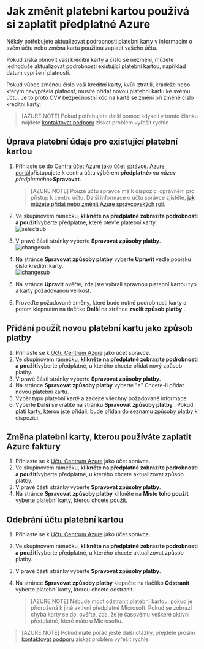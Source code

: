 <properties
    pageTitle="Jak změnit platební kartou používá si zaplatit předplatné Azure | Microsoft Azure"
    description="Popisuje, jak změnit platební kartou používá si zaplatit předplatné Azure"
    services=""
    documentationCenter=""
    authors="genlin"
    manager="mbaldwin"
    editor=""
    tags="billing"
    />

<tags
    ms.service="billing"
    ms.workload="na"
    ms.tgt_pltfrm="na"
    ms.devlang="na"
    ms.topic="article"
    ms.date="08/24/2016"
    ms.author="genli"/>

# <a name="how-to-change-the-credit-card-used-to-pay-for-an-azure-subscription"></a>Jak změnit platební kartou používá si zaplatit předplatné Azure

Někdy potřebujete aktualizovat podrobnosti platební karty v informacím o svém účtu nebo změna kartu použitou zaplatit vašeho účtu.

Pokud získá obnovit vaší kreditní karty a číslo se nezmění, můžete jednoduše aktualizovat podrobnosti existující platební kartou, například datum vypršení platnosti.

Pokud vůbec změnou číslo vaší kreditní karty, kvůli ztratili, krádeže nebo kterým nevypršela platnost, musíte přidat novou platební kartu ke svému účtu. Je to proto CVV bezpečnostní kód na kartě se změní při změně číslo kreditní karty.

> [AZURE.NOTE] Pokud potřebujete další pomoc kdykoli v tomto článku najdete [kontaktovat podporu](https://portal.azure.com/?#blade/Microsoft_Azure_Support/HelpAndSupportBlade) získat problém vyřešit rychle.

## <a name="edit-payment-information-for-an-existing-credit-card"></a>Úprava platební údaje pro existující platební kartou
1. Přihlaste se do [Centra účet Azure](https://account.windowsazure.com/Subscriptions) jako účet správce. [Azure portál](https://portal.azure.com)přistupujete k centru účtu výběrem **předplatné**>*na název předplatného*>**Spravovat**.

    > [AZURE.NOTE] Pouze účtu správce má k dispozici oprávnění pro přístup k centru účtu. Další informace o účtu správce zjistěte, [jak můžete přidat nebo změnit Azure správcovských rolí](billing-add-change-azure-subscription-administrator.md).

2. Ve skupinovém rámečku, **klikněte na předplatné zobrazíte podrobnosti a použití**vyberte předplatné, které otevře platební karty.</br> ![selectsub](./media/billing-how-to-change-credit-card/selectsub.png)
3. V pravé části stránky vyberte **Spravovat způsoby platby**.</br> ![changesub](./media/billing-how-to-change-credit-card/changesub_new.png)
4. Na stránce **Spravovat způsoby platby** vyberte **Upravit** vedle popisku číslo kreditní karty.</br> ![changesub](./media/billing-how-to-change-credit-card/editcard_new.png)
5. Na stránce **Upravit** ověřte, zda jste vybrali správnou platební kartou typ a karty požadovanou velikost.
6. Proveďte požadované změny, které bude nutné podrobnosti karty a potom klepnutím na tlačítko **Další** na stránce **zvolit způsob platby** .

## <a name="add-a-new-credit-card-as-a-payment-method"></a>Přidání použít novou platební kartu jako způsob platby
1. Přihlaste se k [Účtu Centrum Azure](https://account.windowsazure.com/Subscriptions) jako účet správce.
2. Ve skupinovém rámečku, **klikněte na předplatné zobrazíte podrobnosti a použití**vyberte předplatné, u kterého chcete přidat nový způsob platby.
3. V pravé části stránky vyberte **Spravovat způsoby platby**.
4. Na stránce **Spravovat způsoby platby** vyberte "a" Chcete-li přidat novou platební kartu.
5. Výběr typu platební kartě a zadejte všechny požadované informace.
6. Vyberte **Další** se vrátíte na stránku **Spravovat způsoby platby** . Pokud platí karty, kterou jste přidali, bude přidán do seznamu způsoby platby k dispozici.

## <a name="change-the-credit-card-that-you-use-to-pay-an-azure-bill"></a>Změna platební karty, kterou používáte zaplatit Azure faktury
1. Přihlaste se k [Účtu Centrum Azure](https://account.windowsazure.com/Subscriptions) jako účet správce.
2. Ve skupinovém rámečku, **klikněte na předplatné zobrazíte podrobnosti a použití**vyberte předplatné, u kterého chcete aktualizovat způsob platby.
3. V pravé části stránky vyberte **Spravovat způsoby platby**.
4. Na stránce **Spravovat způsoby platby** klikněte na **Místo toho použít** vyberte platební karty, kterou chcete použít.

## <a name="removing-a-credit-card-from-the-account"></a>Odebrání účtu platební kartou
1. Přihlaste se k [Účtu Centrum Azure](https://account.windowsazure.com/Subscriptions) jako účet správce.
2. Ve skupinovém rámečku, **klikněte na předplatné zobrazíte podrobnosti a použití**vyberte předplatné, u kterého chcete aktualizovat způsob platby.
3. V pravé části stránky vyberte **Spravovat způsoby platby**.
4. Na stránce **Spravovat způsoby platby** klepněte na tlačítko **Odstranit** vyberte platební karty, kterou chcete odstranit.

    > [AZURE.NOTE] Nebude moct odstranit platební kartou, pokud je přidružená k jiné aktivní předplatné Microsoft. Pokud se zobrazí chyba karty se do, ověřte, zda, že je časovému veškeré aktivní předplatné, které máte u Microsoftu.

> [AZURE.NOTE] Pokud máte pořád ještě další otázky, přejděte prosím [kontaktovat podporu](https://portal.azure.com/?#blade/Microsoft_Azure_Support/HelpAndSupportBlade) získat problém vyřešit rychle.
